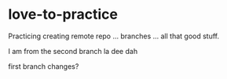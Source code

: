 # love-to-practice
Practicing creating remote repo ... branches ... all that good stuff.

I am from the second branch la dee dah


first branch changes?
